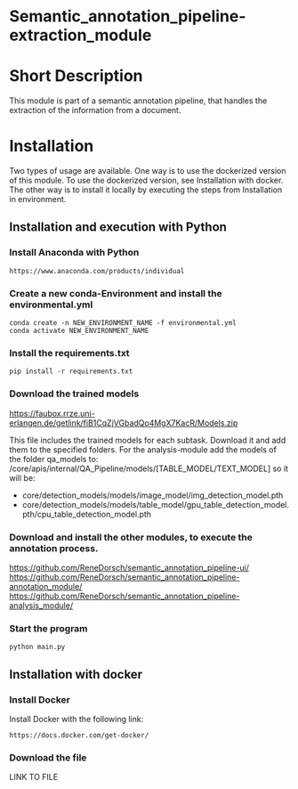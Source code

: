 # Semantic_annotation_pipeline-extraction_module

# Short Description
This module is part of a semantic annotation pipeline, that handles the extraction of the information from a document.
# Installation
Two types of usage are available. One way is to use the dockerized version of this module. 
To use the dockerized version, see Installation with docker. 
The other way is to install it locally by executing the steps from Installation in environment. 


## Installation and execution with Python

### Install Anaconda with Python
```commandline
https://www.anaconda.com/products/individual 
```

### Create a new conda-Environment and install the environmental.yml
```
conda create -n NEW_ENVIRONMENT_NAME -f environmental.yml
conda activate NEW_ENVIRONMENT_NAME
```

### Install the requirements.txt
`
pip install -r requirements.txt
`
### Download the trained models
https://faubox.rrze.uni-erlangen.de/getlink/fiB1CqZjVGbadQo4MgX7KacR/Models.zip

This file includes the trained models for each subtask. Download it and add them to the specified folders. For the analysis-module add the models of the folder qa_models to: /core/apis/internal/QA_Pipeline/models/[TABLE_MODEL/TEXT_MODEL]
so it will be: 
- core/detection_models/models/image_model/img_detection_model.pth
- core/detection_models/models/table_model/gpu_table_detection_model.pth/cpu_table_detection_model.pth

### Download and install the other modules, to execute the annotation process.
https://github.com/ReneDorsch/semantic_annotation_pipeline-ui/
https://github.com/ReneDorsch/semantic_annotation_pipeline-annotation_module/
https://github.com/ReneDorsch/semantic_annotation_pipeline-analysis_module/


### Start the program
`python main.py`

## Installation with docker

### Install Docker
Install Docker with the following link:
```commandline
https://docs.docker.com/get-docker/
``` 
### Download the file
LINK TO FILE
